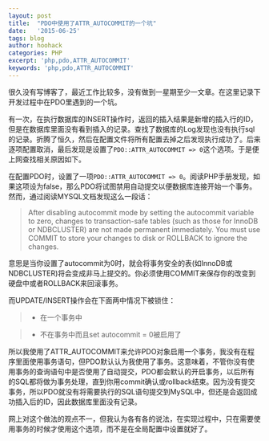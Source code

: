 ```yaml
---
layout: post
title:  "PDO中使用了ATTR_AUTOCOMMIT的一个坑"
date:   '2015-06-25'
tags: blog
author: hoohack
categories: PHP
excerpt: 'php,pdo,ATTR_AUTOCOMMIT'
keywords: 'php,pdo,ATTR_AUTOCOMMIT'
---
```


很久没有写博客了，最近工作比较多，没有做到一星期至少一文章。在这里记录下开发过程中在PDO里遇到的一个坑。

有一次，在执行数据库的INSERT操作时，返回的插入结果是新增的插入行的ID，但是在数据库里面没有看到插入的记录。查找了数据库的Log发现也没有执行sql的记录。折腾了恒久，然后在配置文件将所有配置去掉之后发现执行成功了。后来逐项配置取消，最后发现是设置了`PDO::ATTR_AUTOCOMMIT => 0`这个选项。于是便上网查找相关原因如下。



在配置PDO时，设置了一项`PDO::ATTR_AUTOCOMMIT => 0`。阅读PHP手册发现，如果这项设为false，那么PDO将试图禁用自动提交以便数据库连接开始一个事务。然而，通过阅读MYSQL文档发现这么一段话：

>After disabling autocommit mode by setting the autocommit variable to zero, changes to transaction-safe tables (such as those for InnoDB or NDBCLUSTER) are not made permanent immediately. You must use COMMIT to store your changes to disk or ROLLBACK to ignore the changes.

意思是当你设置了autocommit为0时，就会将事务安全的表(如InnoDB或NDBCLUSTER)将会变成非马上提交的。你必须使用COMMIT来保存你的改变到硬盘中或者ROLLBACK来回滚事务。

而UPDATE/INSERT操作会在下面两中情况下被锁住：

> * 在一个事务中

> * 不在事务中而且set autocommit = 0被启用了

所以我使用了ATTR_AUTOCOMMIT来允许PDO对象启用一个事务，我没有在程序里面使用事务语句，但PDO默认认为我使用了事务。这意味着，不管你没有使用事务的查询语句中是否使用了自动提交，PDO都会默认的开启事务，以后所有的SQL都将做为事务处理，直到你用commit确认或rollback结束。因为没有提交事务，所以PDO就没有将需要执行的SQL语句提交到MySQL中，但还是会返回成功插入后的ID，因此数据库里面没有记录。

网上对这个做法的观点不一，但我认为各有各的说法，在实现过程中，只在需要使用事务的时候才使用这个选项，而不是在全局配置中设置就好了。
